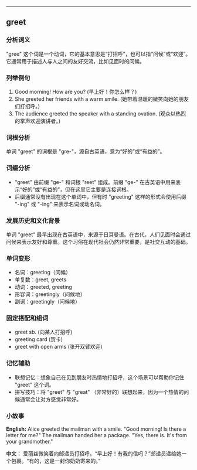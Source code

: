
---------------
## greet
### 分析词义
"gree" 这个词是一个动词，它的基本意思是“打招呼”，也可以指“问候”或“欢迎”。它通常用于描述人与人之间的友好交流，比如见面时的问候。

### 列举例句
1. Good morning! How are you? (早上好！你怎么样？)
2. She greeted her friends with a warm smile. (她带着温暖的微笑向她的朋友们打招呼。)
3. The audience greeted the speaker with a standing ovation. (观众以热烈的掌声欢迎演讲者。)

### 词根分析
单词 "greet" 的词根是 "gre-"，源自古英语，意为“好的”或“有益的”。

### 词缀分析
- "greet" 由前缀 "ge-" 和词根 "reet" 组成。前缀 "ge-" 在古英语中用来表示“好的”或“有益的”，但在这里它主要是连接词根。
- 后缀通常没有出现在这个单词中，但有时 "greeting" 这样的形式会使用后缀 "-ing" 或 "-ing" 来表示名词或动名词。

### 发展历史和文化背景
单词 "greet" 最早出现在古英语中，来源于日耳曼语。在古代，人们见面时会通过问候来表示友好和尊重。这个习俗在现代社会仍然非常重要，是社交互动的基础。

### 单词变形
- 名词：greeting（问候）
- 单复数：greet, greets
- 动词：greeted, greeting
- 形容词：greetingly（问候地）
- 副词：greetingly（问候地）

### 固定搭配和组词
- greet sb. (向某人打招呼)
- greeting card (贺卡)
- greet with open arms (张开双臂欢迎)

### 记忆辅助
- 联想记忆：想象自己在见到朋友时热情地打招呼，这个场景可以帮助你记住 "greet" 这个词。
- 拼写技巧：将 "greet" 与 "great" （非常好的）联想起来，因为一个热情的问候通常会让对方感觉非常好。

### 小故事
**English:**
Alice greeted the mailman with a smile. "Good morning! Is there a letter for me?" The mailman handed her a package. "Yes, there is. It's from your grandmother."

**中文：**
爱丽丝微笑着向邮递员打招呼。“早上好！有我的信吗？”邮递员递给她一个包裹。“有的，这是一封你奶奶寄来的。”

